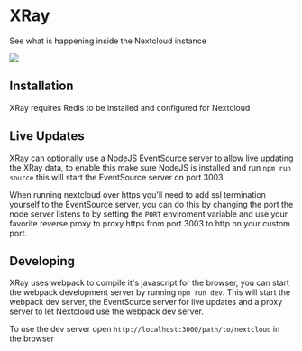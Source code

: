 # XRay

See what is happening inside the Nextcloud instance

![](https://i.imgur.com/Ifzh8uM.png)

## Installation

XRay requires Redis to be installed and configured for Nextcloud

## Live Updates

XRay can optionally use a NodeJS EventSource server to allow live updating the XRay data, to enable this make sure NodeJS is installed and run `npm run source` this will start the EventSource server on port 3003

When running nextcloud over https you'll need to add ssl termination yourself to the EventSource server, you can do this by changing the port the node server listens to by setting the `PORT` enviroment variable and use your favorite reverse proxy to proxy https from port 3003 to http on your custom port.  

## Developing

XRay uses webpack to compile it's javascript for the browser, you can start the webpack development server by running `npm run dev`. This will start the webpack dev server, the EventSource server for live updates and a proxy server to let Nextcloud use the webpack dev server.

To use the dev server open `http://localhost:3000/path/to/nextcloud` in the browser
